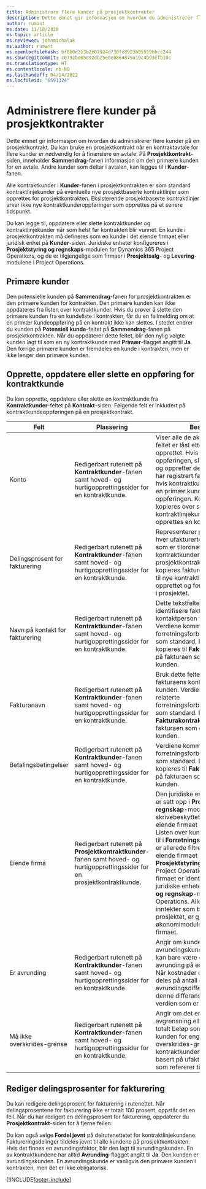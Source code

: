 ```yaml
---
title: Administrere flere kunder på prosjektkontrakter
description: Dette emnet gir informasjon om hvordan du administrerer flere kunder på en prosjektkontrakt.
author: rumant
ms.date: 11/18/2020
ms.topic: article
ms.reviewer: johnmichalak
ms.author: rumant
ms.openlocfilehash: bf8b0d313b2b07924d730fe8923b05559bbcc244
ms.sourcegitcommit: c0792bd65d92db25e0e8864879a19c4b93efb10c
ms.translationtype: HT
ms.contentlocale: nb-NO
ms.lasthandoff: 04/14/2022
ms.locfileid: "8591324"
---
```

# <a name="manage-multiple-customers-on-project-contracts"></a>Administrere flere kunder på prosjektkontrakter

Dette emnet gir informasjon om hvordan du administrerer flere kunder på en prosjektkontrakt. Du kan bruke en prosjektkontrakt når en kontraktavtale for flere kunder er nødvendig for å finansiere en avtale. På **Prosjektkontrakt**-siden, inneholder **Sammendrag**-fanen informasjon om den primære kunden for en avtale. Andre kunder som deltar i avtalen, kan legges til i **Kunder**-fanen.

Alle kontraktkunder i **Kunder**-fanen i prosjektkontrakten er som standard kontraktlinjekunder på eventuelle nye prosjektbaserte kontraktlinjer som opprettes for prosjektkontrakten. Eksisterende prosjektbaserte kontraktlinjer arver ikke nye kontraktkunderoppføringer som opprettes på et senere tidspunkt.

Du kan legge til, oppdatere eller slette kontraktkunder og kontraktlinjekunder når som helst før kontrakten blir vunnet. En kunde i prosjektkontrakten må defineres som en kunde i det eiende firmaet eller juridisk enhet på **Kunder**-siden. Juridiske enheter konfigureres i **Prosjektstyring og regnskaps**-modulen for Dynamics 365 Project Operations, og de er tilgjengelige som firmaer i **Prosjektsalg**- og **Levering**-modulene i Project Operations.

## <a name="primary-customers"></a>Primære kunder

Den potensielle kunden på **Sammendrag**-fanen for prosjektkontrakten er den primære kunden for kontrakten. Den primære kunden kan ikke oppdateres fra listen over kontraktkunder. Hvis du prøver å slette den primære kunden fra en kundeliste i kontrakten, får du en feilmelding om at en primær kundeoppføring på en kontrakt ikke kan slettes. I stedet endrer du kunden på **Potensiell kunde**-feltet på **Sammendrag**-fanen på prosjektkontrakten. Når du oppdaterer dette feltet, blir den nylig valgte kunden lagt til som en ny kontraktkunde med **Primær**-flagget angitt til **Ja**. Den forrige primære kunden er fremdeles en kunde i kontrakten, men er ikke lenger den primære kunden.

## <a name="create-update-or-delete-a-contract-customer-record"></a>Opprette, oppdatere eller slette en oppføring for kontraktkunde

Du kan opprette, oppdatere eller slette en kontraktkunde fra **Kontraktkunder**-feltet på **Kontrakt**-siden. Følgende felt er inkludert på kontraktkundeoppføringen på en prosjektkontrakt.

| **Felt** | **Plassering** | **Beskrivelse** | 
| --- | --- | --- | 
| Konto | Redigerbart rutenett på **Kontraktkunder**-fanen samt hoved- og hurtigopprettingssider for en kontraktkunde. | Viser alle de aktive kontoene. Dette feltet er låst etter at oppføringen er opprettet. Hvis du vil oppdatere oppføringen, sletter du oppføringen og oppretter den på nytt. Hvis du har registrert faktiske verdier, eller hvis kontraktkundeoppføringen er en primær kunde, kan du ikke slette oppføringen. Kontraktkunder kopieres over som kontraktlinjekunder når det opprettes en kontraktlinje. |
| Delingsprosent for fakturering | Redigerbart rutenett på **Kontraktkunder**-fanen samt hoved- og hurtigopprettingssider for en kontraktkunde. | Representerer prosentandelen av hver ufakturerte salgstransaksjon som er tilordnet denne kontraktkunden. Når nye prosjektkontraktlinjer opprettes, kopieres faktureringsdelprosenten til nye kontraktlinjer som er opprettet og for kontraktlinjekunder i prosjektet. |
| Navn på kontakt for fakturering | Redigerbart rutenett på **Kontraktkunder**-fanen samt hoved- og hurtigopprettingssider for en kontraktkunde. | Dette tekstfeltet skal brukes til å identifisere fakturaens kontaktperson for kunden. Verdiene kommer fra den relaterte forretningsforbindelsesoppføringen som standard. Kontaktnavnet kopieres til **Fakturakontraktnavn** på fakturaen som genereres for kunden. |
| Fakturanavn | Redigerbart rutenett på **Kontraktkunder**-fanen samt hoved- og hurtigopprettingssider for en kontraktkunde. | Bruk dette feltet til å identifisere fakturaens kontaktperson for kunden. Verdiene kommer fra den relaterte forretningsforbindelsesoppføringen som standard. Navnet kopieres til **Fakturakontraktnavn**-feltet på fakturaen som genereres for kunden. |
| Betalingsbetingelser | Redigerbart rutenett på **Kontraktkunder**-fanen samt hoved- og hurtigopprettingssider for en kontraktkunde. | Verdiene kommer fra den relaterte forretningsforbindelsesoppføringen som standard. Betingelsene kopieres til **Fakturakontraktnavn** på fakturaen som genereres for kunden. |
| Eiende firma | Redigerbart rutenett på **Prosjektkontraktkunder**-fanen samt hoved- og hurtigopprettingssider for en prosjektkontraktkunde. | Den juridiske enheten hvor kunden er satt opp i **Prosjektstyring og regnskap**-modulen. Dette feltet er skrivebeskyttet og er satt til det eiende firmaet i prosjektkontrakten.</br>Listen over kunder som skal legges til i **Forretningsforbindelse**-feltet, er allerede filtrert til listen fra det eiende firmaet i modulen **Prosjektstyring og regnskap** i Project Operations. Det eiende firmaet er identisk med den juridiske enheten i **Prosjektstyring og regnskap**-modulen i Project Operations. Alle kostnader og inntekter som belastes fra prosjektet, er gjort rede for i økonomimodulen i det eiende firmaet. |
| Er avrunding | Redigerbart rutenett på **Kontraktkunder**-fanen samt hoved- og hurtigopprettingssider for en kontraktkunde. | Angir om kunden er en standard avrundingskunde for avtalen. Det kan bare være én kunde for avrunding på en prosjektkontrakt. Når kostnader og ufakturerte salg deles på antall og leder til en avrundingsdifferanse, gjelder denne differansen for den faktiske verdien som er knyttet til kunden. |
| Må ikke overskrides-grense | Redigerbart rutenett på **Kontraktkunder**-fanen samt hoved- og hurtigopprettingssider for en kontraktkunde. | Angir om det er en forhandlet avgrensning eller øvre grense for totalt beløp som blir fakturert til kunden for engasjementet. Må ikke overskrides-grenseoppsettet på kontraktkundenivå evalueres basert på ufakturerte faktiske salg som refererer til kontraktkunden. |

## <a name="edit-billing-split-percentages"></a>Rediger delingsprosenter for fakturering

Du kan redigere delingsprosent for fakturering i rutenettet. Når delingsprosentene for fakturering ikke er totalt 100 prosent, oppstår det en feil. Når du har redigert en delingsprosent for fakturering, oppdaterer du **Prosjektkontrakt**-siden for å fjerne feilen.

Du kan også velge **Fordel jevnt** på delrutenettetet for kontraktlinjekundene. Faktureringsdelinger tildeles jevnt til alle kundene på prosjektkontrakten. Hvis det finnes en avrundingsfaktor, blir den lagt til avrundingskunden. En av kontraktkundene har alltid **Avrunding**-flagget angitt til **Ja**. Den kunden er avrundingskunden. En avrundingskunde er vanligvis den primære kunden i kontrakten, men det er ikke obligatorisk.


[!INCLUDE[footer-include](../includes/footer-banner.md)]